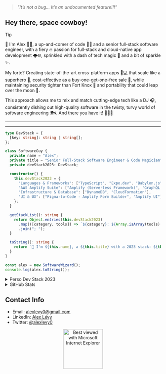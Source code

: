 > *"It’s not a bug... It’s an undocumented feature!!!"*

## Hey there, space cowboy!

> [!TIP]
> 
>👋 I'm Alex 🧑‍💻, a up-and-comer of code 🧙‍♂️ and a senior full-stack software engineer, with a fiery 🔥 passion for full-stack and cloud-native app development 🌩️🌐, sprinkled with a dash of tech magic 🌟 and a bit of sparkle ✨.
>
>My forte? Creating state-of-the-art cross-platform apps 📱💻 that scale like a superhero 🦸, cost-effective as a buy-one-get-one-free sale 💸, while maintaining security tighter than Fort Knox 🔐 and portability that could leap over the moon 🌝.
>
>This approach allows me to mix and match cutting-edge tech like a DJ 🎧, consistently dishing out high-quality software in the twisty, turvy world of software engineering 🌍🌀. And there you have it! 🚀🎉🎊
>

---
---
```typescript
type DevStack = {
  [key: string]: string | string[];
};

class SoftwareGuy {
  private name = "Alex";
  private title = "Senior Full-Stack Software Engineer & Code Magician";
  private devStack2023: DevStack;

  constructor() {
    this.devStack2023 = {
      "Languages & Frameworks": ["TypeScript", "Expo.dev", "Babylon.js", "AssemblyScript"],
      "AWS Amplify Suite": ["Amplify (Serverless Framework)", "GraphQL powered by AppSync", "DynamoDB", "CloudFormation", "Amplify Studio", "Figma-to-Code - Amplify Form Builder", "Amplify UI", "Amplify Hosting"],
      "Infrastructure & Database": ["DynamoDB", "CloudFormation"],
      "UI & UX": ["Figma-to-Code - Amplify Form Builder", "Amplify UI"]
    };
  }

  getStackList(): string {
    return Object.entries(this.devStack2023)
      .map(([category, tools]) => `${category}: ${Array.isArray(tools) ? tools.join(", ") : tools}`)
      .join("; ");
  }

  toString(): string {
    return `👋 I'm ${this.name}, a ${this.title} with a 2023 stack: ${this.getStackList()}. 🌙 Let's make some digital magic! 🧙‍♂️✨`;
  }
}

const alex = new SoftwareWizard();
console.log(alex.toString());
```


<details>

<summary>Perso Dev Stack 2023</summary>

| Types | Arsenal |
| --- | --- |
| `Statically typed lang.` | TypeScript |
| `App framework` | Expo.dev |
| `Serverless Framework` | Amplify |
| `API` | GraphQL powered by AppSync |
| `Database` | DynamoDB |
| `Infrastructure-as-Code` | CloudFormation |
| `Scale and manage` | Amplify Studio |
| `UI Builder` | Figma-to-Code - Amplify Form Builder |
| `UI Library` | Amplify UI |
| `Ship - Hosting - CI/CD` | Amplify Hosting |
| `WebXR ` | Bablyon.js |
| `WebASM ` | AssemblyScript |

🎉 And there it is, folks! The magic recipe for a year of coding adventures and caffeine-fueled late nights 🌙. Let's make some digital magic! 🧙‍♂️✨
</details>


<details>

<summary>GitHub Stats</summary>

## GitHub Stats


![Metrics](https://metrics.lecoq.io/alexlevy0)
<!-- ![alexlevy0's github stats](https://github-readme-stats.vercel.app/api?username=alexlevy0&count_private=true&show_icons=true&theme=dark)
![alexlevy0's github stats](https://github-readme-stats.vercel.app/api/top-langs/?username=alexlevy0&layout=compact&count_private=true&show_icons=true&theme=dark) -->

</details>

## Contact Info

- Email: [alexlevy0@gmail.com](mailto:alexlevy0@gmail.com)
- LinkedIn: [Alex Lévy](https://www.linkedin.com/in/alexlevy0)
- Twitter: [@alexlevy0](https://twitter.com/alexlevy0)


<div align="center">
<img src="https://github.com/fnky/fnky/raw/fnky/img/ie.jpg" alt="Best viewed with Microsoft Internet Explorer" align="center" width="128">
</div>
